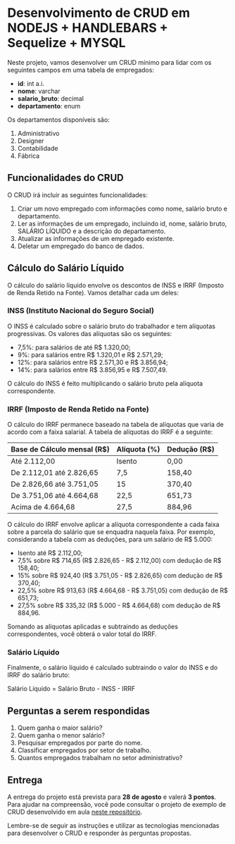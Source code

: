 # Desenvolvimento de CRUD em NODEJS + HANDLEBARS + Sequelize + MYSQL

Neste projeto, vamos desenvolver um CRUD mínimo para lidar com os seguintes campos em uma tabela de empregados:

- **id**: int a.i.
- **nome**: varchar
- **salario_bruto**: decimal
- **departamento**: enum

Os departamentos disponíveis são:
1. Administrativo
2. Designer
3. Contabilidade
4. Fábrica

## Funcionalidades do CRUD

O CRUD irá incluir as seguintes funcionalidades:

1. Criar um novo empregado com informações como nome, salário bruto e departamento.
2. Ler as informações de um empregado, incluindo id, nome, salário bruto, SALÁRIO LÍQUIDO e a descrição do departamento.
3. Atualizar as informações de um empregado existente.
4. Deletar um empregado do banco de dados.

## Cálculo do Salário Líquido

O cálculo do salário líquido envolve os descontos de INSS e IRRF (Imposto de Renda Retido na Fonte). Vamos detalhar cada um deles:

### INSS (Instituto Nacional do Seguro Social)

O INSS é calculado sobre o salário bruto do trabalhador e tem alíquotas progressivas. Os valores das alíquotas são os seguintes:

- 7,5%: para salários de até R$ 1.320,00;
- 9%: para salários entre R$ 1.320,01 e R$ 2.571,29;
- 12%: para salários entre R$ 2.571,30 e R$ 3.856,94;
- 14%: para salários entre R$ 3.856,95 e R$ 7.507,49.

O cálculo do INSS é feito multiplicando o salário bruto pela alíquota correspondente.

### IRRF (Imposto de Renda Retido na Fonte)

O cálculo do IRRF permanece baseado na tabela de alíquotas que varia de acordo com a faixa salarial. A tabela de alíquotas do IRRF é a seguinte:

| Base de Cálculo mensal (R$) | Alíquota (%) | Dedução (R$) |
|-----------------------------|--------------|--------------|
| Até 2.112,00                | Isento       | 0,00         |
| De 2.112,01 até 2.826,65    | 7,5          | 158,40       |
| De 2.826,66 até 3.751,05    | 15           | 370,40       |
| De 3.751,06 até 4.664,68    | 22,5         | 651,73       |
| Acima de 4.664,68           | 27,5         | 884,96       |

O cálculo do IRRF envolve aplicar a alíquota correspondente a cada faixa sobre a parcela do salário que se enquadra naquela faixa. Por exemplo, considerando a tabela com as deduções, para um salário de R$ 5.000:

- Isento até R$ 2.112,00;
- 7,5% sobre R$ 714,65 (R$ 2.826,65 - R$ 2.112,00) com dedução de R$ 158,40;
- 15% sobre R$ 924,40 (R$ 3.751,05 - R$ 2.826,65) com dedução de R$ 370,40;
- 22,5% sobre R$ 913,63 (R$ 4.664,68 - R$ 3.751,05) com dedução de R$ 651,73;
- 27,5% sobre R$ 335,32 (R$ 5.000 - R$ 4.664,68) com dedução de R$ 884,96.

Somando as alíquotas aplicadas e subtraindo as deduções correspondentes, você obterá o valor total do IRRF.

### Salário Líquido

Finalmente, o salário líquido é calculado subtraindo o valor do INSS e do IRRF do salário bruto:

Salário Líquido = Salário Bruto - INSS - IRRF

## Perguntas a serem respondidas

1. Quem ganha o maior salário?
2. Quem ganha o menor salário?
3. Pesquisar empregados por parte do nome.
4. Classificar empregados por setor de trabalho.
5. Quantos empregados trabalham no setor administrativo?

## Entrega

A entrega do projeto está prevista para **28 de agosto** e valerá **3 pontos**. Para ajudar na compreensão, você pode consultar o projeto de exemplo de CRUD desenvolvido em aula [neste repositório](https://github.com/ewbriao1978/Aula-middleware-controller).

Lembre-se de seguir as instruções e utilizar as tecnologias mencionadas para desenvolver o CRUD e responder às perguntas propostas.
